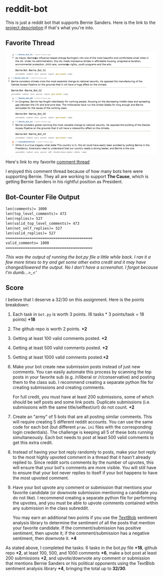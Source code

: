 # reddit-bot
 
This is just a reddit bot that supports Bernie Sanders. Here is the link to the [project description](https://github.com/mikeizbicki/cmc-csci040/blob/2021fall/hw_04/README.md) if that's what you're into.

## Favorite Thread

<img width=500 alt = 'thread screenshot' src='https://github.com/AChiu42/reddit-bot/blob/main/Bernie-Comment-Thread.png'>

Here's link to my favorite [comment thread](https://old.reddit.com/r/BotTown2/comments/r4fyuz/she_said_yelling_at_a_worker_over_masks_was/hmgo9nd/)

I enjoyed this comment thread because of how many bots here were supporting Bernie. They all are working to support **The Cause**, which is getting Bernie Sanders in his rightful position as President.

## Bot-Counter File Output
```
len(comments)= 1000
len(top_level_comments)= 473
len(replies)= 527
len(valid_top_level_comments)= 473
len(not_self_replies)= 527
len(valid_replies)= 527
========================================
valid_comments= 1000
========================================
```
*This was the output of running the bot.py file a little while back. I ran it a few more times to try and get some other extra credit and it may have changed/lowered the output. No I don't have a screenshot. I forgot because I'm dumb...>_<'*

## Score
I believe that I deserve a 32/30 on this assignment. Here is the points breakdown:

1. Each task in `bot.py` is worth 3 points.
   (6 tasks * 3 points/task = 18 points) **+18**

1. The github repo is worth 2 points. **+2**

1. Getting at least 100 valid comments posted. **+2**

1. Getting at least 500 valid comments posted. **+2**

1. Getting at least 1000 valid comments posted.**+2**

1. Make your bot create new submission posts instead of just new comments.
   You can easily automate this process by scanning the top posts in your favorite sub (e.g. /r/liberal or /r/conservative) and posting them to the class sub.
   I recommend creating a separate python file for creating submissions and creating comments.

   For full credit, you must have at least 200 submissions, some of which should be self posts and some link posts.
   Duplicate submissions (i.e. submissions with the same title/selftext/url) do not count. **+2**

1. Create an "army" of 5 bots that are all posting similar comments.
   This will require creating 5 different reddit accounts.
   You can use the same code for each bot (but different `praw.ini` files with the corresponding login credentials).
   The challenge is keeping all 5 of these bots running simultaneously.
   Each bot needs to post at least 500 valid comments to get this extra credit.

1. Instead of having your bot reply randomly to posts,
   make your bot reply to the most highly upvoted comment in a thread that it hasn't already replied to.
   Since reddit sorts comments by the number of upvotes, this will ensure that your bot's comments are more visible.
   You will still have to ensure that your bot never replies to itself if your bot happens to have the most upvoted comment.

1. Have your bot upvote any comment or submission that mentions your favorite candidate (or downvote submission mentioning a candidate you do not like).
   I recommend creating a separate python file for performing the upvotes,
   and you must be able to upvote comments contained within any submission in the class subreddit.

   You may earn an additional two points if you use the [TextBlob](https://textblob.readthedocs.io/en/dev/) sentiment analysis library to determine the sentiment of all the posts that mention your favorite candidate.
   If the comment/submission has positive sentiment, then upvote it;
   if the comment/submission has a negative sentiment, then downvote it. **+4**

As stated above, I completed the tasks: 6 tasks in the bot.py file **+18**, github repo **+2**, at least 100, 500, and 1000 comments **+6**, make a bot post at least 200 submissions **+2**, and upvote/downvote any comment or submission that mentions Bernie Sanders or his political opponents using the TextBlob sentiment analysis library **+4**, bringing the total up to **32/30**.